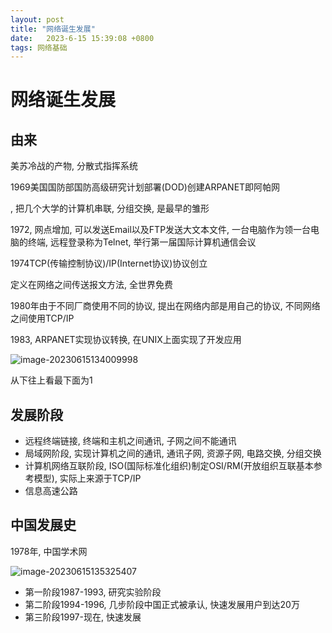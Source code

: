 ```yaml
---
layout: post
title: "网络诞生发展" 
date:   2023-6-15 15:39:08 +0800
tags: 网络基础
---
```


# 网络诞生发展



## 由来

美苏冷战的产物, 分散式指挥系统

1969美国国防部国防高级研究计划部署(DOD)创建ARPANET即阿帕网

, 把几个大学的计算机串联, 分组交换, 是最早的雏形

1972, 网点增加, 可以发送Email以及FTP发送大文本文件, 一台电脑作为领一台电脑的终端, 远程登录称为Telnet, 举行第一届国际计算机通信会议

1974TCP(传输控制协议)/IP(Internet协议)协议创立

定义在网络之间传送报文方法, 全世界免费

1980年由于不同厂商使用不同的协议, 提出在网络内部是用自己的协议, 不同网络之间使用TCP/IP

1983, ARPANET实现协议转换, 在UNIX上面实现了开发应用

![image-20230615134009998](https://picture-01-1316374204.cos.ap-beijing.myqcloud.com/image/202408242257667.png)

从下往上看最下面为1

## 发展阶段

+   远程终端链接, 终端和主机之间通讯, 子网之间不能通讯
+   局域网阶段, 实现计算机之间的通讯, 通讯子网, 资源子网, 电路交换, 分组交换
+   计算机网络互联阶段, ISO(国际标准化组织)制定OSI/RM(开放组织互联基本参考模型), 实际上来源于TCP/IP
+   信息高速公路

## 中国发展史

1978年, 中国学术网

![image-20230615135325407](https://picture-01-1316374204.cos.ap-beijing.myqcloud.com/image/202408242257668.png)

+   第一阶段1987-1993, 研究实验阶段
+   第二阶段1994-1996, 几步阶段中国正式被承认, 快速发展用户到达20万
+   第三阶段1997-现在, 快速发展





























